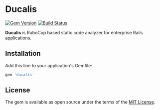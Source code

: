 # Ducalis

[![Gem Version](https://badge.fury.io/rb/ducalis.svg)](https://badge.fury.io/rb/ducalis)
[![Build Status](https://travis-ci.org/ignat-z/ducalis.svg?branch=master)](https://travis-ci.org/ignat-z/ducalis)

__Ducalis__ is RuboCop based static code analyzer for enterprise Rails applications.

## Installation

Add this line to your application's Gemfile:

```ruby
gem 'ducalis'
```

## License

The gem is available as open source under the terms of the [MIT License](https://opensource.org/licenses/MIT).
